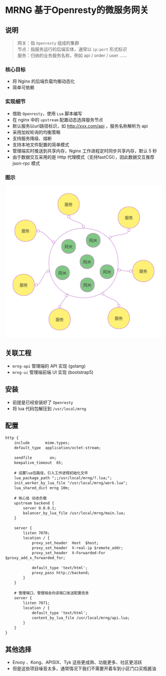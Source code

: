 # MRNG 基于Openresty的微服务网关

## 说明
> 网关：指 `Openresty` 组成的集群  
> 节点：指服务运行的后端实体，通常以 `ip:port` 形式标识   
> 服务：归纳的业务服务名称，例如 api / order / user ......

### 核心目标
+ 将 Nginx 的后端负载均衡动态化
+ 简单可依赖

### 实现细节
+ 借助 `Openresty`，使用 `Lua` 脚本编写  
+ 在 nginx 中的 `upstream` 配置动态选择服务节点
+ 默认服务以url路径标识，如 http://xxx.com/api ，服务名称解析为 api
+ 采用加权轮询的均衡策略
+ 支持服务降级、熔断
+ 支持本地文件配置的简单模式
+ 管理端实时推送到共享内存，Nginx 工作进程定时同步共享内存，默认 5 秒
+ 由于数据交互采用的是 Http 代理模式（支持fastCGI），因此数据交互推荐 json-rpc 模式

### 图示
![](img.png)

## 关联工程
+ `mrng-api` 管理端的 API 实现 (golang)  
+ `mrng-ui` 管理端前端 UI 实现 (bootstrap5)

## 安装
+ 前提是已经安装好了 `Openresty`
+ 将 lua 代码包解压到 `/usr/local/mrng`

## 配置
```nginx
http {
    include       mime.types;
    default_type  application/octet-stream;

    sendfile        on;
    keepalive_timeout  65;

    # 设置lua包路径，引入工作进程初始化文件
    lua_package_path ";;/usr/local/mrng/?.lua;";
    init_worker_by_lua_file "/usr/local/mrng/work.lua";
    lua_shared_dict mrng 10m;

    # 核心处 动态负载
    upstream backend {
        server 0.0.0.1;
        balancer_by_lua_file /usr/local/mrng/main.lua;
    }

    server {
        listen 7070;
        location / {
            proxy_set_header  Host  $host;
            proxy_set_header  X-real-ip $remote_addr;
            proxy_set_header  X-Forwarded-For $proxy_add_x_forwarded_for;

            default_type 'text/html';
            proxy_pass http://backend;
        }
    }

    # 管理端口，管理端会向该端口发送配置信息
    server {
        listen 7071;
        location / {
            default_type 'text/html';
            content_by_lua_file /usr/local/mrng/api.lua;
        }
    }
}

```

## 其他选择
+ Envoy 、Kong、APISIX、Tyk 这些更成熟、功能更多、社区更活跃  
+ 但是这些项目噪音太多，通常情况下我们不需要开着车到小区门口买瓶酱油